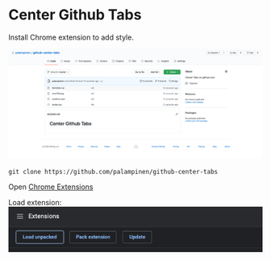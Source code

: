 # Center Github Tabs

Install Chrome extension to add style.

![What this does](https://github.com/palampinen/github-center-tabs/blob/master/center-tabs.png?raw=true)

`git clone https://github.com/palampinen/github-center-tabs`

Open [Chrome Extensions](chrome://extensions)

Load extension:
![how to load extension](https://github.com/palampinen/github-center-tabs/blob/master/load-extension.png?raw=true)
